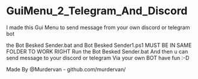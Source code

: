 # GuiMenu_2_Telegram_And_Discord
I made this Gui Menu to send message from your own discord or telegram bot 

the Bot Besked Sender.bat and Bot Besked Sender1.ps1 MUST BE IN SAME FOLDER TO WORK RIGHT
Run the Bot Besked Sender.bat And then u can send message to your discord or telegram Via your own BOT
have fun :-D

Made By @Murdervan - github.com/murdervan/
